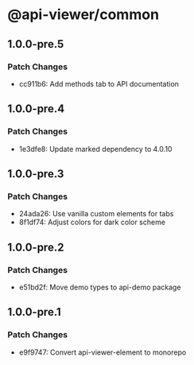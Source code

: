 # @api-viewer/common

## 1.0.0-pre.5

### Patch Changes

- cc911b6: Add methods tab to API documentation

## 1.0.0-pre.4

### Patch Changes

- 1e3dfe8: Update marked dependency to 4.0.10

## 1.0.0-pre.3

### Patch Changes

- 24ada26: Use vanilla custom elements for tabs
- 8f1df74: Adjust colors for dark color scheme

## 1.0.0-pre.2

### Patch Changes

- e51bd2f: Move demo types to api-demo package

## 1.0.0-pre.1

### Patch Changes

- e9f9747: Convert api-viewer-element to monorepo
